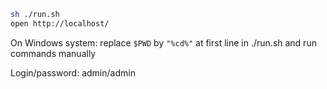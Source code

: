 ```sh
sh ./run.sh
open http://localhost/
```
On Windows system: replace `$PWD` by `"%cd%"` 
at first line in ./run.sh
and run commands manually

Login/password: admin/admin
